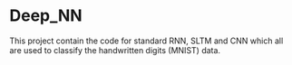 # Deep_NN
This project contain the code for standard RNN, SLTM and CNN which all are used to classify the handwritten digits (MNIST) data. 
